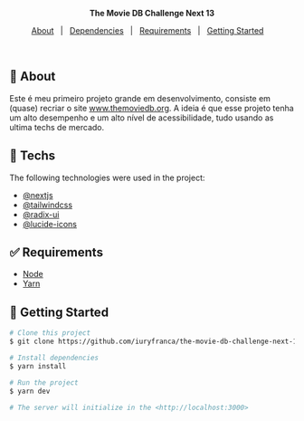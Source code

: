 <p align="center">
  <strong>The Movie DB Challenge Next 13</strong>
</p>

<p align="center">
  <a href="#dart-about">About</a> &#xa0; | &#xa0; 
  <a href="#rocket-techs">Dependencies</a> &#xa0; | &#xa0;
  <a href="#white_check_mark-requirements">Requirements</a> &#xa0; | &#xa0;
  <a href="#checkered_flag-getting-started">Getting Started</a> &#xa0; &#xa0;
</p>

<br>

## :dart: About

Este é meu primeiro projeto grande em desenvolvimento, consiste em (quase) recriar o site www.themoviedb.org. A ideia é que esse projeto tenha um alto desempenho e um alto nível de acessibilidade, tudo usando as ultima techs de mercado.

## :rocket: Techs

The following technologies were used in the project:

- [@nextjs](https://nextjs.org/)
- [@tailwindcss](https://tailwindcss.com/)
- [@radix-ui](https://www.radix-ui.com/)
- [@lucide-icons](https://lucide.dev/)

## :white_check_mark: Requirements

- [Node](https://nodejs.org/en/)
- [Yarn](https://yarnpkg.com/lang/en/)

## :checkered_flag: Getting Started

```bash
# Clone this project
$ git clone https://github.com/iuryfranca/the-movie-db-challenge-next-13.git

# Install dependencies
$ yarn install

# Run the project
$ yarn dev

# The server will initialize in the <http://localhost:3000>
```
